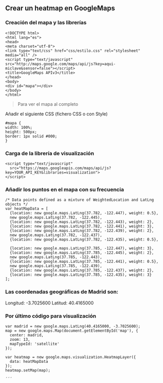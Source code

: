 ## Crear un heatmap en GoogleMaps


### Creación del mapa y las librerías

```
<!DOCTYPE html>
<html lang="es">
<head>
<meta charset="utf-8">
<link type="text/css" href="css/estilo.css" rel="stylesheet" media="all" />
<script type="text/javascript"
src="http://maps.google.com/maps/api/js?key=aqui-miclave&sensor=false"></script>
<title>GoogleMaps APIv3</title>
</head>
<body>
<div id="mapa"></div>
</body>
</html>
```

> Para ver el mapa al completo

Añadir el siguiente CSS (fichero CSS o con Style)

```
#mapa {
width: 100%;
height: 500px;
border: 1px solid #000;
}
```


### Carga de la librería de visualización

```
<script type="text/javascript"
  src="https://maps.googleapis.com/maps/api/js?key=YOUR_API_KEY&libraries=visualization">
</script>

```

### Añadir los puntos en el mapa con su frecuencia

```
/* Data points defined as a mixture of WeightedLocation and LatLng objects */
var heatMapData = [
  {location: new google.maps.LatLng(37.782, -122.447), weight: 0.5},
  new google.maps.LatLng(37.782, -122.445),
  {location: new google.maps.LatLng(37.782, -122.443), weight: 2},
  {location: new google.maps.LatLng(37.782, -122.441), weight: 3},
  {location: new google.maps.LatLng(37.782, -122.439), weight: 2},
  new google.maps.LatLng(37.782, -122.437),
  {location: new google.maps.LatLng(37.782, -122.435), weight: 0.5},

  {location: new google.maps.LatLng(37.785, -122.447), weight: 3},
  {location: new google.maps.LatLng(37.785, -122.445), weight: 2},
  new google.maps.LatLng(37.785, -122.443),
  {location: new google.maps.LatLng(37.785, -122.441), weight: 0.5},
  new google.maps.LatLng(37.785, -122.439),
  {location: new google.maps.LatLng(37.785, -122.437), weight: 2},
  {location: new google.maps.LatLng(37.785, -122.435), weight: 3}
];
```
### Las coordenadas geográficas de Madrid son:

Longitud: -3.7025600
Latitud: 40.4165000


### Por último código para visualización 

```
var madrid = new google.maps.LatLng(40.4165000, -3.7025600);
map = new google.maps.Map(document.getElementById('map'), {
  center: madrid,
  zoom: 13,
  mapTypeId: 'satellite'
});

var heatmap = new google.maps.visualization.HeatmapLayer({
  data: heatMapData
});
heatmap.setMap(map);

´´´
